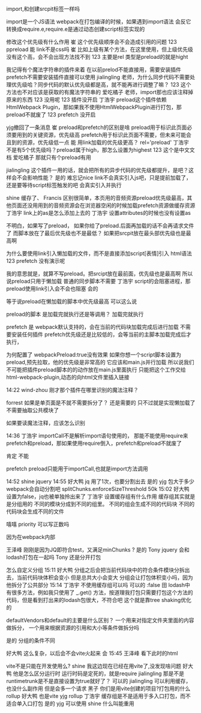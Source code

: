 import,和创建srcpit标签一样吗 

import是一个JS语法
webpack在打包编译的时候，如果遇到import语法
会反它转换成require.e,require.e是通过动态创建script标签实现的

修改这个优先级有什么作用 
崔
这个优先级顺序会不会造成引用的问题 
123
ppreload 
能
link不是css吗 
崔
比如上级有某个方法，在这里使用，但上级优先级没有这个高，会不会出现方法找不到 
123
主要是rel 类型是preload的就是hight 




我记得有个魔法字符串的插件来着 
在以前prelod不能直接用，需要安装插件
prefetch不需要安装插件直接可以使用
jialingling
老师，为什么同步代码不需要处理优先级哈？同步代码的默认优先级都是高，就不能再进行调整了嘛？ 
123
这个方法也不对应该是获取的有魔法字符串的 
爱吃橘子
老师，import那也应该注释掉原来的东西 
123
没用呢 
123
插件没开启 
丁浩宇
preload这个插件依赖HtmlWebpack Plugin，那如果我不使用HtmlWebpackPlugin进行打包，那preload不就废了 
123
prefetch 没开启 



yjg撤回了一条消息
崔
preload和prefetch的区别是啥 
preload用于标识此页面必须要用到的关键资源，优先级高
prefetch用于标识此页面不需要，但未来可能会且到的资源，优先级低一点
能
用link加载的优先级更高？ 
rel='preload'
丁浩宇
不是有5个优先级吗？preload属于high，那怎么设置为highest 
123
这个是中文文档 
爱吃橘子
那就只有个preload有用 


jialingling
这个插件一用的话，就会把所有的异步代码的优先级都提升，是吧？这样会不会影响性能？ 
是的
难忘记nice
link不会真实引入js吧，只是提前加载了，还是要等待script标签触发的吧 
会真实引入并执行

shine
缓存了、 
Francis
区别很简单，本页用的音频资源preload优先级最高，其他页面还没用用到的音频资源会在浏览器空闲的时候加载prefetch资源做缓存资源 
丁浩宇
link上的as是怎么添加上去的 
丁浩宇
设置attributes的时候也没有设置as 

不明白，如果写了preload，
如果你给了preload.后面再加载的话不会再请求文件了
而脚本放在了最后优先级也不是最低？
如果把srcpit放在最头部优先级也是最高啊 

为什么要使用link引入懒加载的文件，而不是直接添加script[表情]引入 
html语法
123
prefetch 没有演示呢 


我的意思就是，就算不写preload。把srcipt放在最前面，优先级也是最高啊 
所以说preload只用于懒加载
普通的同步脚本不需要
丁浩宇
script的会阻塞进程，那preload使用link引入会不会也阻塞 
会的


等于说preload在懒加载的脚本中优先级最高
可以这么说 


preload的脚本  是加载完就执行还是等调用？ 
加载完就执行


prefetch 是 webpack默认支持的，会在当前的代码块加载完成后进行加载
不需要安装任何插件
prefetch优先级还是比较低的，会等当前的主脚本加载完成后才执行，

为何配置了 webpackPreload:true没有效果
如果你想一个script脚本设置为preload,预先拉取，他的优先级是非常高的
它应该和main.js并行加载
所以说我们不可能把插件preload脚本的的动作放在main.js里面执行
只能把这个工作交给html-webpack-plugin,动态的向html文件里插入链接




14:22
wind-zhou
刚才那个插件在哪里识别的魔法注释？ 
 
forrest
如果是单页面是不就不需要拆分了？ 
还是需要的
只不过就是实现懒加载了
不需要抽取公共模块了

如果要读魔法注释，应该怎么识别 


14:36
丁浩宇
importCall不是解析import语句使用的，
那能不能使用require来prefetch和preload，那如果使用require倒入，prefetch和preload不就废了 

肯定 不能

prefetch preload只能用于importCall,也就是import方法调用



14:52
shine
jquery 
14:55
好大鸭
jq 用了1次，也要分割出去 是的
yjg
包大于多少webpack会自动分割吧 
splitChunks.enforceSizeThreshold
50k
15:02
好大鸭
设置为false，jq也被单独拎出来了 
丁浩宇
设置缓存组有什么作用 
缓存组其实就是是分组用的
不同的模块分成到不同的组里。
不同的组会生成不同的代码块
不同的代码块会生成不同的文件



嘻嘻
priority 可以写正数吗 

因为在webpack内部

王泽峰
刚刚是因为JQ即符合test，又满足minChunks ? 是的
Tony
jquery 会和lodash打包在一起吗 
Tony
还是分开打包 


怎么自定义分组 
15:11
好大鸭
分组之后会把当前代码块中的符合条件模块分拆出去，当前代码块体积会变小
但是总共大小会变大
分组会让打包体积变小吗，因为他拆分了公共部分 
15:14
丁浩宇
不使用缓存组可以吗 可以的
:false
田
lodash中有很多方法，例如我只使用了 _.get()  方法，按道理我打包只需要打包这个方法的代码，但是看到打出来的lodash包很大，不符合吧 
这个就是靠tree shaking优化的




defaultVendors和default的主要是什么区别？
一个用来对指定文件夹里面的内容做拆分，
一个用来根据资源的引用和大小等条件做拆分吗 

是的
分组的条件不同



好大鸭
这么复杂，以后会不会vite火起来 
会
15:45
王泽峰
看下此时的html 






vite不是只能在开发使用么? 
shine
我这边现在已经在用vite了,没发现啥问题 
好大鸭
他是怎么区分运行时 
运行时码是定死的，就是require
jialingling
那是不是runtimetrunk是不是直接设置为true就好了？ 可以的
jialingling
可以利用缓存，也没什么副作用 但是会多一个请求
黑子
你们是用vite创建的项目?打包用的什么 rollup
好大鸭
也是vite 
yjg
rollup 
丁浩宇
缓存组是不是适用于多入口打包，而不适合单入口打包
是的 
yjg
可以使用 
shine
什么叫能重用 
